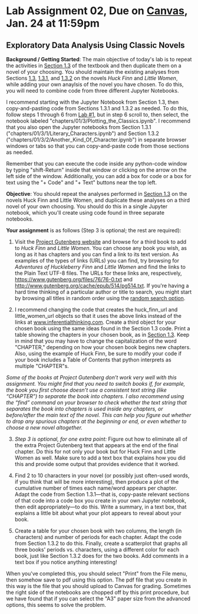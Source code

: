 # Lab Assignment 02, Due on [Canvas](https://psu.instructure.com/courses/2306358/assignments/15927691), Jan. 24 at 11:59pm
## Exploratory Data Analysis Using Classic Novels

**Background / Getting Started**:  The main objective of today's lab is to repeat the activities in [Section 1.3](https://inferentialthinking.com/chapters/01/3/Plotting_the_Classics.html) of the textbook and then duplicate them on a novel of your choosing.  You should maintain the existing analyses from Sections [1.3](https://inferentialthinking.com/chapters/01/3/Plotting_the_Classics.html), [1.3.1](https://inferentialthinking.com/chapters/01/3/1/Literary_Characters.html), and [1.3.2](https://inferentialthinking.com/chapters/01/3/2/Another_Kind_Of_Character.html) on the novels _Huck Finn_ and _Little Women_, while adding your own anaylsis of the novel you have chosen.  To do this, you will need to combine code from three different Jupyter Notebooks.

I recommend starting with the Jupyter Notebook from Section 1.3, then copy-and-pasting code from Sections 1.3.1 and 1.3.2 as needed.  To do this, follow steps 1 through 6 from [Lab #1](https://github.com/DS200-SP2024-Hunter/Week01-DueJan17), but in step 6 scroll to, then select, the notebook labeled "chapters/01/3/Plotting_the_Classics.ipynb". I recommend that you also open the Jupyter notebooks from Section 1.3.1 ("chapters/01/3/1/Literary_Characters.ipynb") and Section 1.3.2 ("chapters/01/3/2/Another_Kind_Of_Character.ipynb") in separate browser windows or tabs so that you can copy-and-paste code from those sections as needed.

Remember that you can execute the code inside any python-code window by typing "shift-Return" inside that window or clicking on the arrow on the left side of the window.   Additionally, you can add a box for code or a box for text using the "+ Code" and "+ Text" buttons near the top left.  

**Objective**:  You should repeat the analyses performed in [Section 1.3](https://inferentialthinking.com/chapters/01/3/Plotting_the_Classics.html) on the novels Huck Finn and Little Women, and duplicate these analyses on a third novel of your own choosing.  You should do this in a single Jupyter notebook, which you'll create using code found in three separate notebooks.  

**Your assignment** is as follows (Step 3 is optional; the rest are required):

1.	Visit the [Project Gutenberg website](https://www.gutenberg.org/) and browse for a third book to add to _Huck Finn_ and _Little Women_.  You can choose any book you wish, as long as it has chapters and you can find a link to its text version.  As examples of the types of links (URLs) you can find, try browsing for _Adventures of Huckleberry Finn_ and _Little Women_ and find the links to the Plain Text UTF-8 files.  The URLs for these links are, respectively, https://www.gutenberg.org/files/76/76-0.txt and http://www.gutenberg.org/cache/epub/514/pg514.txt. If you're having a hard time thinking of a particular author or title to search, you might start by browsing all titles in random order using the [random search option](https://www.gutenberg.org/ebooks/search/?sort_order=random).

3.	I recommend changing the code that creates the huck_finn_url and little_women_url objects so that it uses the above links instead of the links at www.inferentialthinking.com. Create a third object for your chosen book using the same ideas found in the Section 1.3 code.  Print a table showing the chapters in your chosen book, as in [Section 1.3](https://inferentialthinking.com/chapters/01/3/Plotting_the_Classics.html).  Keep in mind that you may have to change the capitalization of the word "CHAPTER," depending on how your chosen book begins new chapters.  Also, using the example of Huck Finn, be sure to modify your code if your book includes a Table of Contents that python interprets as multiple "CHAPTER"s. 

_Some of the books at Project Gutenberg don’t work very well with this assignment.  You might find that you need to switch books if, for example, the book you first choose doesn’t use a consistent text string (like “CHAPTER”) to separate the book into chapters. I also recommend using the “find” command on your browser to check whether the text string that separates the book into chapters is used inside any chapters, or before/after the main text of the novel.  This can help you figure out whether to drop any spurious chapters at the beginning or end, or even whether to choose a new novel altogether._

3.	_Step 3 is optional, for one extra point:_  Figure out how to eliminate all of the extra Project Gutenberg text that appears at the end of the final chapter.  Do this for not only your book but for Huck Finn and Little Women as well.  Make sure to add a text box that explains how you did this and provide some output that provides evidence that it worked.  

4.	Find 2 to 10 characters in your novel (or possibly just often-used words, if you think that will be more interesting), then produce a plot of the cumulative number of times each name/word appears per chapter.  Adapt the code from Section 1.3.1—that is, copy-paste relevant sections of that code into a code box you create in your own Jupyter notebook, then edit appropriately—to do this.  Write a summary, in a text box, that explains a little bit about what your plot appears to reveal about your book.  

5.	Create a table for your chosen book with two columns, the length (in characters) and number of periods for each chapter.  Adapt the code from Section 1.3.2 to do this.  Finally, create a scatterplot that graphs all three books' periods vs. characters, using a different color for each book, just like Section 1.3.2 does for the two books.  Add comments in a text box if you notice anything interesting!

When you've completed this, you should select "Print" from the File menu, then somehow save to pdf using this option.  The pdf file that you create in this way is the file that you should upload to Canvas for grading.  Sometimes the right side of the notebooks are chopped off by this print procedure, but we have found that if you can select the "A3" paper size from the advanced options, this seems to solve the problem.


